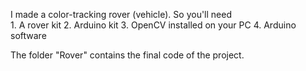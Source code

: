 I made a color-tracking rover (vehicle). So you'll need                                                                                 
    1. A rover kit
    2. Arduino kit
    3. OpenCV installed on your PC
    4. Arduino software
    
The folder "Rover" contains the final code of the project.
